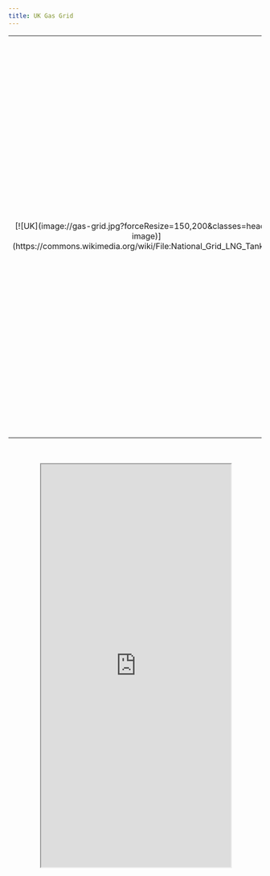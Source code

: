 ```yaml
---
title: UK Gas Grid
---
```


<table>
	<tr>
		<td width="25%" style="text-align: center;" markdown="1">[![UK](image://gas-grid.jpg?forceResize=150,200&classes=header-image)](https://commons.wikimedia.org/wiki/File:National_Grid_LNG_Tank.jpg)</td>
		<td width="75%"><h2>UK Gas Grid</h2>This module of the UK Digital Twin provides a map visualisation of the Knowledge Graph containing data on UK power plants. The Knowledge Graph is also queried to provide meta-data on each individual power plant; select a node on the map to view it. Please note that there may be some loading time before nodes are shown on the map.</td>
	</tr>
</table>
<br><br>

<div id="map-container" class="full-width" style="height: 800px;">
	<div id="map-inner" style="width: 75%; height: 100%; margin: 0 auto; position: relative;">
		<iframe id="map-frame" width="100%" height="100%" src="http://localhost:3001/ontotwinuk" />
	</div>
</div>
<br>

[plugin:content-inject](/modular/partners)
